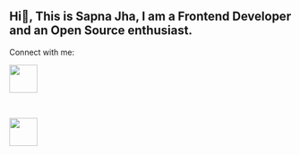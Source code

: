 ## Hi👋, This is Sapna Jha, I am a Frontend Developer and an Open Source enthusiast.

Connect with me:
 
<a href="https://twitter.com/SapnaJ19"><img src="https://cdn-icons-png.flaticon.com/512/3536/3536505.png" width="50"></a>

</br>

<a href="https://twitter.com/SapnaJ19"><img src="https://cdn-icons-png.flaticon.com/512/733/733579.png" width="50"></a>

[def]: https://twitter.com/SapnaJ19
